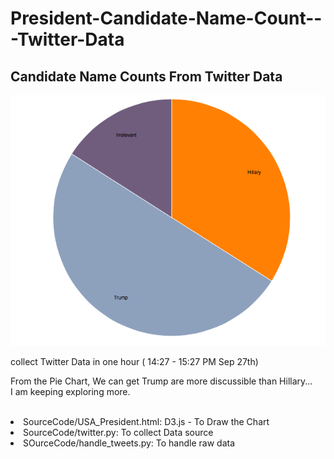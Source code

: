 # President-Candidate-Name-Count---Twitter-Data
<h2>Candidate Name Counts From Twitter Data</h2>

<p><img src="https://github.com/HUAZHEYINy/President-Candidate-Name-Count---Twitter-Data/blob/master/Result_Img.png"></p>

<p>collect Twitter Data in one hour ( 14:27 - 15:27 PM Sep 27th)</p>
<P>From the Pie Chart, We can get Trump are more discussible than Hillary...<br> I am keeping exploring more.</P>
</br>

<li>SourceCode/USA_President.html: D3.js - To Draw the Chart</li>
<li>SourceCode/twitter.py: To collect Data source</li>
<li>SOurceCode/handle_tweets.py: To handle raw data</li>
